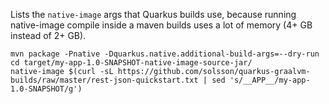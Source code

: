 
Lists the `native-image` args that Quarkus builds use,
because running native-image compile inside a maven builds uses a lot of memory
(4+ GB instead of 2+ GB).

```
mvn package -Pnative -Dquarkus.native.additional-build-args=--dry-run
cd target/my-app-1.0-SNAPSHOT-native-image-source-jar/
native-image $(curl -sL https://github.com/solsson/quarkus-graalvm-builds/raw/master/rest-json-quickstart.txt | sed 's/__APP__/my-app-1.0-SNAPSHOT/g')
```
